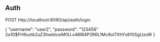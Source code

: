 
## Auth
	
POST http://localhost:8090/api/auth/login

{
    "username": "user2",
    "password": "123456" $2a$10$FH9uztk2uZ3hwbIosiM0U.x46lB4P2R6L1Mc8ol7XhYx810SgUzoW
}